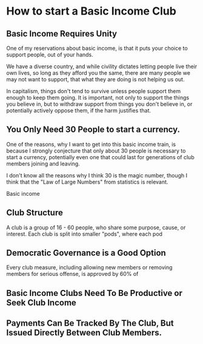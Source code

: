 # How to start a Basic Income Club


## Basic Income Requires Unity

One of my reservations about basic income, is that it puts your choice to support people, out of your hands.

We have a diverse country, and while civility dictates letting people live their own lives, so long as they
afford you the same, there are many people we may not want to support, that what they are doing is not helping
us out.

In capitalism, things don't tend to survive unless people support them enough to keep them going.
It is important, not only to support the things you believe in, but to withdraw support from things
you don't believe in, or potentially actively oppose them, if the harm justifies that.

## You Only Need 30 People to start a currency.

One of the reasons, why I want to get into this basic income train, is because I strongly conjecture
that only about 30 people is necessary to start a currency, potentially even one that could last
for generations of club members joining and leaving.

I don't know all the reasons why I think 30 is the magic number, though I think that the "Law of
Large Numbers" from statistics is relevant.  

Basic income

## Club Structure

A club is a group of 16 - 60 people, who share some purpose, cause, or interest.
Each club is split into smaller "pods", where each pod

## Democratic Governance is a Good Option

Every club measure, including allowing new members or removing members for serious offense, is
approved by 60% of 

## Basic Income Clubs Need To Be Productive or Seek Club Income


## Payments Can Be Tracked By The Club, But Issued Directly Between Club Members.




